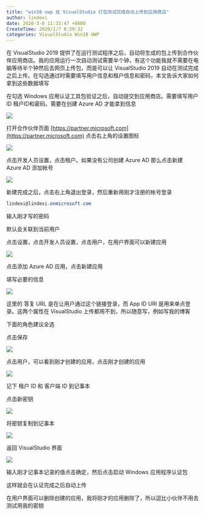 ```yaml
---
title: "win10 uwp 在 VisualStudio 打包测试完成自动上传到应用商店"
author: lindexi
date: 2020-3-8 11:33:47 +0800
CreateTime: 2020/1/7 8:59:32
categories: VisualStudio Win10 UWP
---
```


在 VisualStudio 2019 提供了在运行测试程序之后，自动将生成的包上传到合作伙伴应用商店。我的应用运行一次自动测试需要半个钟，有这个功能我就不需要在电脑等待半个钟然后去网页上传包，而是可以让 VisualStudio 2019 自动在测试完成之后上传。在勾选通过时需要填写用户信息和租户信息和密码，本文告诉大家如何拿到这些数据填写

<!--more-->


<!-- CreateTime:2020/1/7 8:59:32 -->

<!-- 发布 -->

在勾选 Windows 应用认证工具包验证之后，自动提交到应用商店。需要填写用户 ID 租户ID和密码，需要在创建 Azure AD 才能拿到信息

<!-- ![](image/win10 uwp 在 VisualStudio 打包测试完成自动上传到应用商店/win10 uwp 在 VisualStudio 打包测试完成自动上传到应用商店1.png) -->

![](http://image.acmx.xyz/lindexi%2F20201783843788)

打开合作伙伴页面 [https://partner.microsoft.com](https://partner.microsoft.com) 点击右上角的设置图标

<!-- ![](image/win10 uwp 在 VisualStudio 打包测试完成自动上传到应用商店/win10 uwp 在 VisualStudio 打包测试完成自动上传到应用商店0.png) -->

![](http://image.acmx.xyz/lindexi%2F202016212149880)

点击开发人员设置，点击租户。如果没有公司创建 Azure AD 那么点击新建 Azure AD 添加帐号

<!-- ![](image/win10 uwp 在 VisualStudio 打包测试完成自动上传到应用商店/win10 uwp 在 VisualStudio 打包测试完成自动上传到应用商店2.png) -->

![](http://image.acmx.xyz/lindexi%2F20201783931901)

新建完成之后，点击右上角退出登录，然后重新用刚才注册的帐号登录

```csharp
lindexi@lindexi.onmicrosoft.com
```

输入刚才写的密码

默认会关联到当前用户

点击设置，点击开发人员设置，点击用户，在用户界面可以新建应用

<!-- ![](image/win10 uwp 在 VisualStudio 打包测试完成自动上传到应用商店/win10 uwp 在 VisualStudio 打包测试完成自动上传到应用商店3.png) -->

![](http://image.acmx.xyz/lindexi%2F2020178429966)

点击添加 Azure AD 应用，点击新建应用

填写必要的信息

<!-- ![](image/win10 uwp 在 VisualStudio 打包测试完成自动上传到应用商店/win10 uwp 在 VisualStudio 打包测试完成自动上传到应用商店4.png) -->

![](http://image.acmx.xyz/lindexi%2F20201784618831)

这里的 答复 URL 是在让用户通过这个链接登录，而 App ID URI 是用来单点登录。这两个属性在 VisualStudio 上传都用不到，所以随意写，例如写我的博客

下面的角色建议全选

点击保存

<!-- ![](image/win10 uwp 在 VisualStudio 打包测试完成自动上传到应用商店/win10 uwp 在 VisualStudio 打包测试完成自动上传到应用商店5.png) -->

![](http://image.acmx.xyz/lindexi%2F20201785128)

点击用户，可以看到刚才创建的应用，点击刚才创建的应用

<!-- ![](image/win10 uwp 在 VisualStudio 打包测试完成自动上传到应用商店/win10 uwp 在 VisualStudio 打包测试完成自动上传到应用商店6.png) -->

![](http://image.acmx.xyz/lindexi%2F20201785153943)

记下 租户 ID 和 客户端 ID 到记事本

点击新密钥

<!-- ![](image/win10 uwp 在 VisualStudio 打包测试完成自动上传到应用商店/win10 uwp 在 VisualStudio 打包测试完成自动上传到应用商店7.png) -->

![](http://image.acmx.xyz/lindexi%2F20201785248958)

将密钥复制到记事本

<!-- ![](image/win10 uwp 在 VisualStudio 打包测试完成自动上传到应用商店/win10 uwp 在 VisualStudio 打包测试完成自动上传到应用商店8.png) -->

![](http://image.acmx.xyz/lindexi%2F20201785325225)

返回 VisualStudio 界面

<!-- ![](image/win10 uwp 在 VisualStudio 打包测试完成自动上传到应用商店/win10 uwp 在 VisualStudio 打包测试完成自动上传到应用商店9.png) -->

![](http://image.acmx.xyz/lindexi%2F20201785614861)

输入刚才记事本记录的值点击确定，然后点击启动 Windows 应用程序认证包

这样就会在认证完成之后自动上传

在用户界面可以删除创建的应用，我将刚才的应用删除了，所以逗比小伙伴不用去测试用我的密钥

